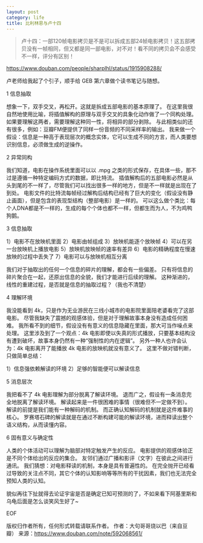 ```yaml
---
layout: post
category: life
title: 比利林恩与卢十四
---
```


> 卢十四：一部120帧电影拷贝是不是可以拆成五部24帧电影拷贝！这五部拷贝没有一帧相同，但又都是同一部电影，对不对！看不同的拷贝会不会感受不一样，评分有区别！

https://www.douban.com/people/sharplhl/status/1915908288/

卢老师给我起了个引子，顺手给 GEB 第六章做个读书笔记与随想。

1 信息抽取

想象一下，双手交叉，再松开。这就是拆成五部电影的基本原理了。
在这里我很自然地使用比喻，将插值解构的原理与双手交叉的具象化动作做了一个同构处理。
如果要理解这两者，需要理解这种同一性，将相异的部分剥除。
与此相类似的还有很多，例如：豆瓣FM便提供了同样一份音频的不同采样率的输出。
我来做一个假设：信息是一种高于表现层次的概念实体，它可以生成不同的方言，而人类要想识别信息，必须做生成的逆操作。

2 异常同构

我们知道，电影在操作系统里面可以以 .mpg 之类的形式保存，在具体一些，那不过是遵循一种特定编码方式的数据，即比特流。
插值解构后的五部电影必然是从头到尾的不一样了，尽管我们可以找出很多一样的地方，但是不一样就是出现在了到处。
电影文件的比特流每帧经过解构后结构已经有了巨大的变化（假设没有静止画面），但是包含的表现型结构（整部电影）是一样的。
可以这么做个类比：每个人DNA都是不一样的，生成的每个个体也都不一样，但都生而为人，不为鸡鸭狗鹅。

3 信息抽取

1）电影不在放映机里面
2）电影由帧组成
3）放映机能逐个放映帧
4）可以在另一台放映机上播放电影
5）放映机放映帧的速率有差异
6）电影的精确程度在慢速放映的过程中丢失了
7）电影可以与放映机相互分离

我们对于抽取出的任何一个信息的碎片的理解，都会有一些偏差。
只有将信息的碎片聚合在一起，还原出信息的全貌，我们才能进行后续的理解。
这种渐进的，线性的重建过程，是否就是信息的抽取过程？（我也不清楚）

4 理解环境

我没能看到 4k，只是作为无业游民在三线小城市的电影院里面陪老婆看完了这部电影。
尽管我缺失了震撼的观感体验，但是对于理解故事本身没有造成任何困难。
我所看不到的细节，假设没有有意义的信息隐藏在里面，那大可当作噪点来处理。
这里涉及到了一个观点：4k 电影即使以失真的形式播放，只要基本结构没有遭到破坏，故事本身仍然有一种“强制性的内在逻辑”。
另外一种人也许会认为：4k 电影离开了能播放 4k 电影的放映机就没有意义了。
这里不做对错判断，只做简单总结：

1）信息强依赖解读的环境
2）足够的智能便可以解读信息

5 消息层次

我把看不了 4k 电影理解为部分脱离了解读环境。
退而广之，假设有一条消息完全地脱离了解读环境。
解读起来是一件很困难的事情（很难但不一定做不到）。
解读的前提是我们能有一种解码的机制。
而正确认知解码的机制就是这件难事的核心。
罗赛塔石碑的解读就是在通过不断构建可能的解读环境，进而释读出整个语义结构，从而读懂内容。

6 固有意义与确定性

人类的个体活动可以理解为脑部对特定触发产生的反应。
电影提供的观感体验正是不同个体给出的反应的集合。
友邻们通过广播和影评（文字）在彼此之间进行通讯。
我们猜想：对电影释读的机制，本身是具有普遍性的。
在完全抛开已经看过导致的关注点不同，其它个体的认知影响等等所有的干扰因素，我们也无法完全预知人类的认知。


貌似再往下扯就得去论证宇宙是否是确定已知可预测的了，不如来看下阿基里斯和乌龟后面是怎么谈笑风生好了~

EOF

版权归作者所有，任何形式转载请联系作者。
作者：大句哥哥烧以巴（来自豆瓣）
来源：https://www.douban.com/note/592068561/
